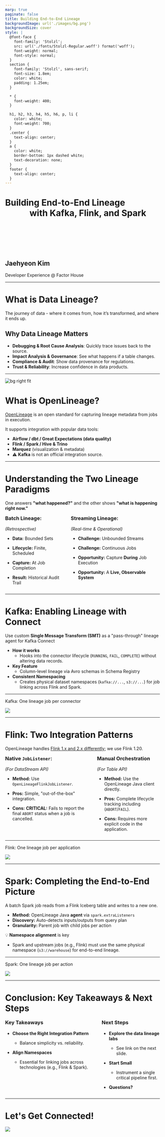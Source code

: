 ```yaml
---
marp: true
paginate: false
title: Building End-to-End Lineage
backgroundImage: url('./images/bg.png')
backgroundSize: cover
style: |
  @font-face {
    font-family: 'Stolzl';
    src: url('./fonts/Stolzl-Regular.woff') format('woff');
    font-weight: normal;
    font-style: normal;
  }
  section {
    font-family: 'Stolzl', sans-serif;
    font-size: 1.8em;
    color: white;
    padding: 1.25em;
  }

  * {
    font-weight: 400;
  }

  h1, h2, h3, h4, h5, h6, p, li {
    color: white;
    font-weight: 700;
  }
  .center {
    text-align: center;
  }
  a {
    color: white;
    border-bottom: 1px dashed white;
    text-decoration: none;
  }
  footer {
    text-align: center;
  }
---
```


# Building End-to-End Lineage <br>&nbsp;&nbsp;&nbsp;&nbsp;&nbsp;&nbsp;&nbsp;&nbsp;&nbsp;&nbsp;&nbsp;&nbsp;with Kafka, Flink, and Spark

<br><br><br><br><br>

## Jaehyeon Kim

Developer Experience @ Factor House

---

# What is Data Lineage?

The journey of data - where it comes from, how it’s transformed, and where it ends up.

## Why Data Lineage Matters

- **Debugging & Root Cause Analysis**: Quickly trace issues back to the source.
- **Impact Analysis & Governance**: See what happens if a table changes.
- **Compliance & Audit**: Show data provenance for regulations.
- **Trust & Reliability**: Increase confidence in data products.

---

![bg right fit](./images/openlineage-model.png)

# What is OpenLineage?

[OpenLineage](https://openlineage.io/docs) is an open standard for capturing lineage metadata from jobs in execution.

It supports integration with popular data tools:

- **Airflow / dbt / Great Expectations (data quality)**
- **Flink / Spark / Hive & Trino**
- **Marquez** (visualization & metadata)
- ⚠️ **Kafka** is not an official integration source.

---

# Understanding the Two Lineage Paradigms

One answers **"what happened?"** and the other shows **"what is happening right now."**

<style>
.columns {
  display: grid;
  grid-template-columns: 1fr 1.5fr;
  gap: 2rem;
  text-align: left;
}
.columns h3 {
  margin-top: 0;
}
</style>

<div class="columns">
  <div>

### Batch Lineage:

_(Retrospective)_

- **Data:** Bounded Sets
- **Lifecycle:** Finite, Scheduled
- **Capture:** At Job Completion
- **Result:** Historical Audit Trail

  </div>
  <div>

### Streaming Lineage:

_(Real-time & Operational)_

- **Challenge:** Unbounded Streams
- **Challenge:** Continuous Jobs
- **Opportunity:** Capture **During** Job Execution
- **Opportunity:** A **Live, Observable System**

  </div>
</div>

---

# Kafka: Enabling Lineage with Connect

Use custom **Single Message Transform (SMT)** as a "pass-through" lineage agent for Kafka Connect

- **How it works**
  - Hooks into the connector lifecycle (`RUNNING`, `FAIL`, `COMPLETE`) without altering data records.
- **Key Feature**
  - Column-level lineage via Avro schemas in Schema Registry
- **Consistent Namespacing**
  - Creates physical dataset namespaces (`kafka://...`, `s3://...`) for job linking across Flink and Spark.

---

Kafka: One lineage job per connector
<br>

<div class="center">

![](./images/data-lineage.gif)

</div>

---

# Flink: Two Integration Patterns

OpenLineage handles [Flink 1.x and 2.x differently](https://openlineage.io/docs/integrations/flink/about); we use Flink 1.20.

<div class="columns">
  <div>

### Native `JobListener`:

_(For DataStream API)_

- **Method:** Use `OpenLineageFlinkJobListener`.
- **Pros:** Simple, "out-of-the-box" integration.
- **Cons:** **CRITICAL:** Fails to report the final `ABORT` status when a job is cancelled.

  </div>
  <div>

### Manual Orchestration

_(For Table API)_

- **Method:** Use the OpenLineage Java client directly.
- **Pros:** Complete lifecycle tracking including (`ABORT`/`FAIL`).
- **Cons:** Requires more explicit code in the application.

  </div>
</div>

---

Flink: One lineage job per application
<br>

<div class="center">

![](./images/data-lineage.gif)

</div>

---

# Spark: Completing the End-to-End Picture

A batch Spark job reads from a Flink Iceberg table and writes to a new one.

- **Method:** OpenLineage Java **agent** via `spark.extraListeners`
- **Discovery:** Auto-detects inputs/outputs from query plan
- **Granularity:** Parent job with child jobs per action

💡 **Namespace alignment** is key

- Spark and upstream jobs (e.g., Flink) must use the same physical namespace (`s3://warehouse`) for end-to-end lineage.

---

Spark: One lineage job per action
<br>

<div class="center">

![](./images/data-lineage.gif)

</div>

---

# Conclusion: Key Takeaways & Next Steps

<div class="columns">
  <div>

### Key Takeaways

- **Choose the Right Integration Pattern**
  - Balance simplicity vs. reliability.
- **Align Namespaces**

  - Essential for linking jobs across technologies (e.g., Flink & Spark).

  </div>
  <div>

### Next Steps

- **Explore the data lineage labs**
  - See link on the next slide.
- **Start Small**
  - Instrument a single critical pipeline first.
- **Questions?**

  </div>
</div>

---

# Let's Get Connected!

<div class="center">

![](./images/qr-codes.png)

</div>
